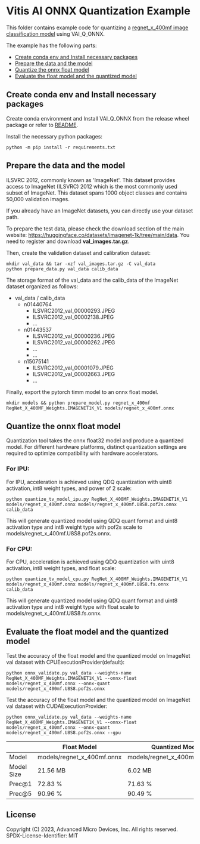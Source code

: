 # Vitis AI ONNX Quantization Example
This folder contains example code for quantizing a [regnet_x_400mf image classification model](https://github.com/pytorch/vision/blob/main/torchvision/models/regnet.py) using VAI_Q_ONNX.

The example has the following parts:

- [Create conda env and Install necessary packages](#Create-conda-env-and-Install-necessary-packages)
- [Prepare the data and the model](#prepare-the-data-and-the-model)
- [Quantize the onnx float model](#quantize-the-onnx-float-model)
- [Evaluate the float model and the quantized model](#evaluate-the-float-model-and-the-quantized-model)


## Create conda env and Install necessary packages
Create conda environment and Install VAI_Q_ONNX from the release wheel package or refer to [README](../../../tutorial/RyzenAI_quant_tutorial/Docs/ONNX_README.md).

Install the necessary python packages:
```
python -m pip install -r requirements.txt
```

## Prepare the data and the model

ILSVRC 2012, commonly known as 'ImageNet'. This dataset provides access to ImageNet (ILSVRC) 2012 which is the most commonly used subset of ImageNet. This dataset spans 1000 object classes and contains 50,000 validation images.

If you already have an ImageNet datasets, you can directly use your dataset path.

To prepare the test data, please check the download section of the main website: https://huggingface.co/datasets/imagenet-1k/tree/main/data. You need to register and download **val_images.tar.gz**.

Then, create the validation dataset and calibration dataset:
```
mkdir val_data && tar -xzf val_images.tar.gz -C val_data
python prepare_data.py val_data calib_data
```
The storage format of the val_data and the calib_data of the ImageNet dataset organized as follows:

- val_data / calib_data
  - n01440764
    - ILSVRC2012_val_00000293.JPEG
    - ILSVRC2012_val_00002138.JPEG
    - ...
  - n01443537
    - ILSVRC2012_val_00000236.JPEG
    - ILSVRC2012_val_00000262.JPEG
    - ...
    - ...
  - n15075141
    - ILSVRC2012_val_00001079.JPEG
    - ILSVRC2012_val_00002663.JPEG
    - ...

Finally, export the pytorch timm model to an onnx float model.
```
mkdir models && python prepare_model.py regnet_x_400mf RegNet_X_400MF_Weights.IMAGENET1K_V1 models/regnet_x_400mf.onnx
```

## Quantize the onnx float model

Quantization tool takes the onnx float32 model and produce a quantized model. For different hardware platforms, distinct quantization settings are required to optimize compatibility with hardware accelerators.
<!-- omit in toc -->
### For IPU:
<!-- omit in toc -->
For IPU, acceleration is achieved using QDQ quantization with uint8 activation, int8 weight types, and power of 2 scale:
```
python quantize_tv_model_ipu.py RegNet_X_400MF_Weights.IMAGENET1K_V1 models/regnet_x_400mf.onnx models/regnet_x_400mf.U8S8.pof2s.onnx calib_data
```
This will generate quantized model using QDQ quant format and uint8 activation type and int8 weight type with pof2s scale to models/regnet_x_400mf.U8S8.pof2s.onnx.
<!-- omit in toc -->
### For CPU:
<!-- omit in toc -->
For CPU, acceleration is achieved using QDQ quantization with uint8 activation, int8 weight types, and float scale:
```
python quantize_tv_model_cpu.py RegNet_X_400MF_Weights.IMAGENET1K_V1 models/regnet_x_400mf.onnx models/regnet_x_400mf.U8S8.fs.onnx calib_data
```
This will generate quantized model using QDQ quant format and uint8 activation type and int8 weight type with float scale to models/regnet_x_400mf.U8S8.fs.onnx.

## Evaluate the float model and the quantized model

Test the accuracy of the float model and the quantized model on ImageNet val dataset with CPUExecutionProvider(default):
```
python onnx_validate.py val_data --weights-name RegNet_X_400MF_Weights.IMAGENET1K_V1 --onnx-float models/regnet_x_400mf.onnx --onnx-quant models/regnet_x_400mf.U8S8.pof2s.onnx
```

Test the accuracy of the float model and the quantized model on ImageNet val dataset with CUDAExecutionProvider:
```
python onnx_validate.py val_data --weights-name RegNet_X_400MF_Weights.IMAGENET1K_V1 --onnx-float models/regnet_x_400mf.onnx --onnx-quant models/regnet_x_400mf.U8S8.pof2s.onnx --gpu
```


|            | Float Model                  | Quantized Model For IPU                      | Quantized Model For CPU          |
|------------|------------------------------|-----------------------------------------|--------------------|
| Model      | models/regnet_x_400mf.onnx | models/regnet_x_400mf.U8S8.pof2s.onnx | models/regnet_x_400mf.U8S8.fs.onnx    |
| Model Size | 21.56 MB                     | 6.02 MB                                 | 5.80 MB   |
| Prec@1     | 72.83 %                      | 71.63 %                                 | 70.03 %   |
| Prec@5     | 90.96 %                      | 90.49 %                                 | 89.40 %   |


<!-- omit in toc -->
## License
<!-- omit in toc -->

Copyright (C) 2023, Advanced Micro Devices, Inc. All rights reserved.
SPDX-License-Identifier: MIT

